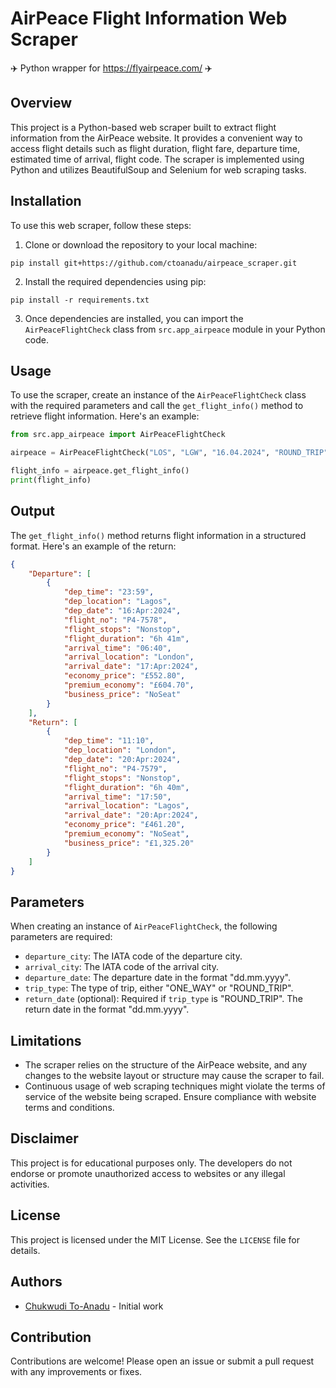 # AirPeace Flight Information Web Scraper
✈️ Python wrapper for https://flyairpeace.com/ ✈️

## Overview

This project is a Python-based web scraper built to extract flight information from the AirPeace website. It provides a convenient way to access flight details such as flight duration, flight fare, departure time, estimated time of arrival, flight code. The scraper is implemented using Python and utilizes BeautifulSoup and Selenium for web scraping tasks.

## Installation

To use this web scraper, follow these steps:

1. Clone or download the repository to your local machine:

```
pip install git+https://github.com/ctoanadu/airpeace_scraper.git
```

2. Install the required dependencies using pip:

```
pip install -r requirements.txt
```

3. Once dependencies are installed, you can import the `AirPeaceFlightCheck` class from `src.app_airpeace` module in your Python code.

## Usage

To use the scraper, create an instance of the `AirPeaceFlightCheck` class with the required parameters and call the `get_flight_info()` method to retrieve flight information. Here's an example:

```python
from src.app_airpeace import AirPeaceFlightCheck

airpeace = AirPeaceFlightCheck("LOS", "LGW", "16.04.2024", "ROUND_TRIP", "20.04.2024")

flight_info = airpeace.get_flight_info()
print(flight_info)
```

## Output

The `get_flight_info()` method returns flight information in a structured format. Here's an example of the return:

```json
{
    "Departure": [
        {
            "dep_time": "23:59",
            "dep_location": "Lagos",
            "dep_date": "16:Apr:2024",
            "flight_no": "P4-7578",
            "flight_stops": "Nonstop",
            "flight_duration": "6h 41m",
            "arrival_time": "06:40",
            "arrival_location": "London",
            "arrival_date": "17:Apr:2024",
            "economy_price": "£552.80",
            "premium_economy": "£604.70",
            "business_price": "NoSeat"
        }
    ],
    "Return": [
        {
            "dep_time": "11:10",
            "dep_location": "London",
            "dep_date": "20:Apr:2024",
            "flight_no": "P4-7579",
            "flight_stops": "Nonstop",
            "flight_duration": "6h 40m",
            "arrival_time": "17:50",
            "arrival_location": "Lagos",
            "arrival_date": "20:Apr:2024",
            "economy_price": "£461.20",
            "premium_economy": "NoSeat",
            "business_price": "£1,325.20"
        }
    ]
}
```
## Parameters

When creating an instance of `AirPeaceFlightCheck`, the following parameters are required:

- `departure_city`: The IATA code of the departure city.
- `arrival_city`: The IATA code of the arrival city.
- `departure_date`: The departure date in the format "dd.mm.yyyy".
- `trip_type`: The type of trip, either "ONE_WAY" or "ROUND_TRIP".
- `return_date` (optional): Required if `trip_type` is "ROUND_TRIP". The return date in the format "dd.mm.yyyy".


## Limitations

- The scraper relies on the structure of the AirPeace website, and any changes to the website layout or structure may cause the scraper to fail.
- Continuous usage of web scraping techniques might violate the terms of service of the website being scraped. Ensure compliance with website terms and conditions.

## Disclaimer

This project is for educational purposes only. The developers do not endorse or promote unauthorized access to websites or any illegal activities.

## License

This project is licensed under the MIT License. See the `LICENSE` file for details.

## Authors

- [Chukwudi To-Anadu](https://github.com/ctoanadu) - Initial work

## Contribution

Contributions are welcome! Please open an issue or submit a pull request with any improvements or fixes.

